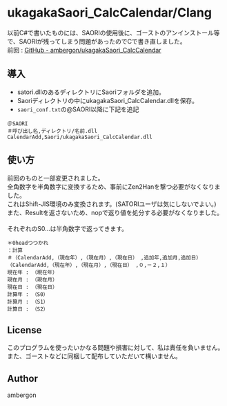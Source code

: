 # ukagakaSaori_CalcCalendar/Clang
以前C#で書いたものには、SAORIの使用後に、ゴーストのアンインストール等で、SAORIが残ってしまう問題があったのでCで書き直しました。<br>
前回 : [GitHub - ambergon/ukagakaSaori_CalcCalendar](https://github.com/ambergon/ukagakaSaori_CalcCalendar)<br>


## 導入

- satori.dllのあるディレクトリにSaoriフォルダを追加。<br>
- Saoriディレクトリの中にukagakaSaori_CalcCalendar.dllを保存。<br>
- `saori_conf.txt`の@SAORI以降に下記を追記<br>

```
＠SAORI
＃呼び出し名,ディレクトリ/名前.dll
CalendarAdd,Saori/ukagakaSaori_CalcCalendar.dll
```


## 使い方
前回のものと一部変更されました。<br>
全角数字を半角数字に変換するため、事前にZen2Hanを撃つ必要がなくなりました。<br>
これはShift-JIS環境のみ変換されます。(SATORIユーザは気にしないでよい。)<br>
また、Resultを返さないため、nopで返り値を処分する必要がなくなりました。<br>
<br>
それぞれのS0...は半角数字で返ってきます。<br>
```
＊0headつつかれ
：計算
＃（CalendarAdd,（現在年）,（現在月）,（現在日） ,追加年,追加月,追加日）
（CalendarAdd,（現在年）,（現在月）,（現在日） ,０,－２,１）
現在年 : （現在年）
現在月 : （現在月）
現在日 : （現在日）
計算年 : （S0）
計算月 : （S1）
計算日 : （S2）
```

## License
このプログラムを使ったいかなる問題や損害に対して、私は責任を負いません。<br>
また、ゴーストなどに同梱して配布していただいて構いません。<br>


## Author
ambergon
